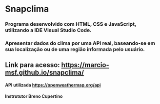 # Snapclima

### Programa desenvolvido com HTML, CSS e JavaScript, utilizando a IDE Visual Studio Code.
### Apresentar dados do clima por uma API real, baseando-se em sua localização ou de uma região informada pelo usuário.

##  Link para acesso: https://marcio-msf.github.io/snapclima/

#### API utilizada https://openweathermap.org/api
#### Instrututor Breno Cupertino
